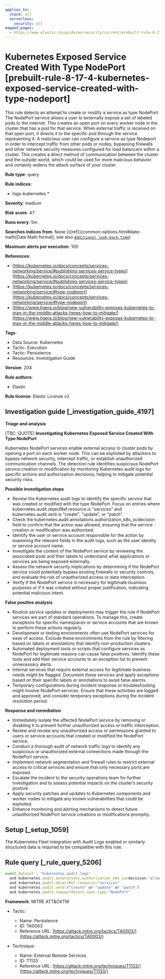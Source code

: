 ```yaml
---
applies_to:
  stack: all
  serverless:
    security: all
mapped_pages:
  - https://www.elastic.co/guide/en/security/current/prebuilt-rule-8-17-4-kubernetes-exposed-service-created-with-type-nodeport.html
---
```


# Kubernetes Exposed Service Created With Type NodePort [prebuilt-rule-8-17-4-kubernetes-exposed-service-created-with-type-nodeport]

This rule detects an attempt to create or modify a service as type NodePort. The NodePort service allows a user to externally expose a set of labeled pods to the internet. This creates an open port on every worker node in the cluster that has a pod for that service. When external traffic is received on that open port, it directs it to the specific pod through the service representing it. A malicious user can configure a service as type Nodeport in order to intercept traffic from other pods or nodes, bypassing firewalls and other network security measures configured for load balancers within a cluster. This creates a direct method of communication between the cluster and the outside world, which could be used for more malicious behavior and certainly widens the attack surface of your cluster.

**Rule type**: query

**Rule indices**:

* logs-kubernetes.*

**Severity**: medium

**Risk score**: 47

**Runs every**: 5m

**Searches indices from**: None ({{ref}}/common-options.html#date-math[Date Math format], see also [`Additional look-back time`](docs-content://solutions/security/detect-and-alert/create-detection-rule.md#rule-schedule))

**Maximum alerts per execution**: 100

**References**:

* [https://kubernetes.io/docs/concepts/services-networking/service/#publishing-services-service-types](https://kubernetes.io/docs/concepts/services-networking/service/#publishing-services-service-types)
* [https://kubernetes.io/docs/concepts/services-networking/service/#type-nodeport](https://kubernetes.io/docs/concepts/services-networking/service/#type-nodeport)
* [https://www.tigera.io/blog/new-vulnerability-exposes-kubernetes-to-man-in-the-middle-attacks-heres-how-to-mitigate/](https://www.tigera.io/blog/new-vulnerability-exposes-kubernetes-to-man-in-the-middle-attacks-heres-how-to-mitigate/)

**Tags**:

* Data Source: Kubernetes
* Tactic: Execution
* Tactic: Persistence
* Resources: Investigation Guide

**Version**: 204

**Rule authors**:

* Elastic

**Rule license**: Elastic License v2

## Investigation guide [_investigation_guide_4197]

**Triage and analysis**

[TBC: QUOTE]
**Investigating Kubernetes Exposed Service Created With Type NodePort**

Kubernetes NodePort services enable external access to cluster pods by opening a port on each worker node. This can be exploited by attackers to bypass network security, intercept traffic, or establish unauthorized communication channels. The detection rule identifies suspicious NodePort service creation or modification by monitoring Kubernetes audit logs for specific actions and authorization decisions, helping to mitigate potential security risks.

**Possible investigation steps**

* Review the Kubernetes audit logs to identify the specific service that was created or modified with the type NodePort. Focus on entries where kubernetes.audit.objectRef.resource is "services" and kubernetes.audit.verb is "create", "update", or "patch".
* Check the kubernetes.audit.annotations.authorization_k8s_io/decision field to confirm that the action was allowed, ensuring that the service creation or modification was authorized.
* Identify the user or service account responsible for the action by examining the relevant fields in the audit logs, such as the user identity or service account name.
* Investigate the context of the NodePort service by reviewing the associated pods and their labels to understand what applications or services are being exposed externally.
* Assess the network security implications by determining if the NodePort service could potentially bypass existing firewalls or security controls, and evaluate the risk of unauthorized access or data interception.
* Verify if the NodePort service is necessary for legitimate business purposes or if it was created without proper justification, indicating potential malicious intent.

**False positive analysis**

* Routine service updates or deployments may trigger the rule if NodePort services are part of standard operations. To manage this, create exceptions for specific namespaces or service accounts that are known to perform these actions regularly.
* Development or testing environments often use NodePort services for ease of access. Exclude these environments from the rule by filtering based on labels or annotations that identify non-production clusters.
* Automated deployment tools or scripts that configure services as NodePort for legitimate reasons can cause false positives. Identify these tools and add their service accounts to an exception list to prevent unnecessary alerts.
* Internal services that require external access for legitimate business needs might be flagged. Document these services and apply exceptions based on their specific labels or annotations to avoid false alarms.
* Temporary configurations during incident response or troubleshooting might involve NodePort services. Ensure that these activities are logged and approved, and consider temporary exceptions during the incident resolution period.

**Response and remediation**

* Immediately isolate the affected NodePort service by removing or disabling it to prevent further unauthorized access or traffic interception.
* Review and revoke any unauthorized access or permissions granted to users or service accounts that created or modified the NodePort service.
* Conduct a thorough audit of network traffic logs to identify any suspicious or unauthorized external connections made through the NodePort service.
* Implement network segmentation and firewall rules to restrict external access to critical services and ensure that only necessary ports are exposed.
* Escalate the incident to the security operations team for further investigation and to assess potential impacts on the cluster’s security posture.
* Apply security patches and updates to Kubernetes components and worker nodes to mitigate any known vulnerabilities that could be exploited.
* Enhance monitoring and alerting mechanisms to detect future unauthorized NodePort service creations or modifications promptly.


## Setup [_setup_1059]

The Kubernetes Fleet integration with Audit Logs enabled or similarly structured data is required to be compatible with this rule.


## Rule query [_rule_query_5206]

```js
event.dataset : "kubernetes.audit_logs"
  and kubernetes.audit.annotations.authorization_k8s_io/decision:"allow"
  and kubernetes.audit.objectRef.resource:"services"
  and kubernetes.audit.verb:("create" or "update" or "patch")
  and kubernetes.audit.requestObject.spec.type:"NodePort"
```

**Framework**: MITRE ATT&CKTM

* Tactic:

    * Name: Persistence
    * ID: TA0003
    * Reference URL: [https://attack.mitre.org/tactics/TA0003/](https://attack.mitre.org/tactics/TA0003/)

* Technique:

    * Name: External Remote Services
    * ID: T1133
    * Reference URL: [https://attack.mitre.org/techniques/T1133/](https://attack.mitre.org/techniques/T1133/)




